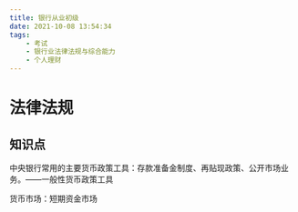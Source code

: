 ```yaml
---
title: 银行从业初级
date: 2021-10-08 13:54:34
tags:
    - 考试
    - 银行业法律法规与综合能力
    - 个人理财
---
```


# 法律法规

## 知识点

中央银行常用的主要货币政策工具：存款准备金制度、再贴现政策、公开市场业务。——一般性货币政策工具

货币市场：短期资金市场

